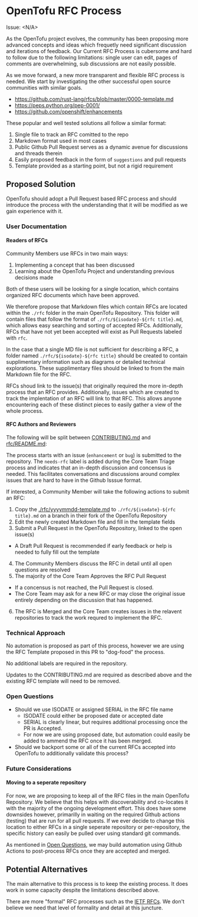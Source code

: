 # OpenTofu RFC Process

Issue: <N/A>

As the OpenTofu project evolves, the community has been proposing more advanced concepts and ideas which frequetly need significant discussion and iterations of feedback.  Our Current RFC Process is cubersome and hard to follow due to the following limitations: single user can edit, pages of comments are overwhelming, sub discussions are not easily possible.

As we move forward, a new more transparent and flexible RFC process is needed.  We start by investigating the other successful open source communities with similar goals.
* https://github.com/rust-lang/rfcs/blob/master/0000-template.md
* https://peps.python.org/pep-0001/
* https://github.com/openshift/enhancements

These popular and well tested solutions all follow a similar format:
1. Single file to track an RFC comitted to the repo
2. Markdown format used in most cases
3. Public Github Pull Request serves as a dynamic avenue for discussions and threads therein
4. Easily proposed feedback in the form of `suggestions` and pull requests
5. Template provided as a starting point, but not a rigid requirement

## Proposed Solution

OpenTofu should adopt a Pull Request based RFC process and should introduce the process with the understanding that it will be modified as we gain experience with it.

### User Documentation

#### Readers of RFCs

Community Members use RFCs in two main ways:
1. Implementing a concept that has been discussed
2. Learning about the OpenTofu Project and understanding previous decisions made

Both of these users will be looking for a single location, which contains organized RFC documents which have been approved.

We therefore propose that Markdown files which contain RFCs are located within the `./rfc` folder in the main OpenTofu Repository.  This folder will contain files that follow the format of `./rfc/${isodate}-${rfc title}.md`, which allows easy searching and sorting of accepted RFCs.  Additionally, RFCs that have not yet been accepted will exist as Pull Requests labeled with `rfc`.

In the case that a single MD file is not sufficient for describing a RFC, a folder named `./rfc/${isodate}-${rfc title}` should be created to contain supplimentary information such as diagrams or detailed technical explorations.  These supplimentary files should be linked to from the main Markdown file for the RFC.

RFCs shoud link to the issue(s) that originally required the more in-depth process that an RFC provides.  Additionally, issues which are created to track the implentation of an RFC will link to that RFC.  This allows anyone encountering each of these distinct pieces to easily gather a view of the whole process.

#### RFC Authors and Reviewers

The following will be split between [CONTRIBUTING.md](../CONTRIBUTING.md) and [rfc/README.md](./README.md):

The process starts with an issue (`enhancement` or `bug`) is submitted to the repository.  The `needs-rfc` label is added during the Core Team Triage process and indicates that an in-depth discussion and concensus is needed.  This facilitates conversations and discussions around complex issues that are hard to have in the Github Isssue format.

If interested, a Community Member will take the following actions to submit an RFC:
1. Copy the [./rfc/yyyymmdd-template.md](link) to `./rfc/${isodate}-${rfc title}.md` on a branch in their fork of the OpenTofu Repository
2. Edit the newly created Markdown file and fill in the template fields
3. Submit a Pull Request in the OpenTofu Repository, linked to the open issue(s)
  - A Draft Pull Request is recommended if early feedback or help is needed to fully fill out the template
4. The Community Members discuss the RFC in detail until all open questions are resolved
5. The majority of the Core Team Approves the RFC Pull Request
  - If a concensus is not reached, the Pull Request is closed.
  - The Core Team may ask for a new RFC or may close the original issue entirely depending on the discussion that has happened.
6. The RFC is Merged and the Core Team creates issues in the relavent repositories to track the work requred to implement the RFC.

### Technical Approach

No automation is proposed as part of this process, however we are using the RFC Template proposed in this PR to "dog-food" the process.

No additional labels are required in the repository.

Updates to the CONTRIBUTING.md are required as described above and the existing RFC template will need to be removed.

### Open Questions

* Should we use ISODATE or assigned SERIAL in the RFC file name
  - ISODATE could either be proposed date or accepted date
  - SERIAL is clearly linear, but requires additional processing once the PR is Accepted.
  - For now we are using proposed date, but automation could easily be added to ammend the RFC once it has been merged.
* Should we backport some or all of the current RFCs accepted into OpenTofu to additionally validate this process?

### Future Considerations

#### Moving to a seperate repository

For now, we are proposing to keep all of the RFC files in the main OpenTofu Repository.  We believe that this helps with discoverability and co-locates it with the majority of the ongoing development effort.  This does have some downsides however, primarilly in waiting on the required Github actions (testing) that are run for all pull requests.  If we ever decide to change this location to either RFCs in a single seperate repository or per-repository, the specific history can easily be pulled over using standard git commands.

As mentioned in [Open Questions](#Open-Questions), we may build automation using Github Actions to post-process RFCs once they are accepted and merged.

## Potential Alternatives

The main alternative to this process is to keep the existing process.  It does work in some capacity despite the limitations described above.

There are more "formal" RFC processes such as the [IETF RFCs](https://en.wikipedia.org/wiki/List_of_RFCs).  We don't believe we need that level of formality and detail at this juncture.
